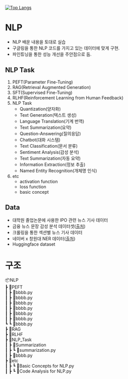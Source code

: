[![Top Langs](https://github-readme-stats.vercel.app/api/top-langs/?username=ssolllll)](https://github.com/anuraghazra/github-readme-stats)

# NLP

- NLP 배운 내용을 토대로 실습
- 구글링을 통한 NLP 코드를 가지고 있는 데이터에 맞게 구현.
- 파인튜닝을 통한 성능 개선을 주안점으로 둠.

## NLP Task

1. PEFT(Parameter Fine-Tuning)
2. RAG(Retrieval Augmented Generation)
3. SFT(Supervised Fine-Tuning)
4. RLHF(Reinforcement Learning from Human Feedback)
5. NLP Task
    - Quantization(양자화)
    - Text Generation(텍스트 생성)
    - Language Translation(기계 번역)
    - Text Summarization(요약)
    - Question-Answering(질의응답)
    - Chatbot(대화 시스템)
    - Text Classification(문서 분류)
    - Sentiment Analysis(감성 분석)
    - Text Summarization(자동 요약)
    - Information Extraction(정보 추출)
    - Named Entity Recognition(개체명 인식)
6. etc
    - activation function
    - loss function
    - basic concept 

## Data

- 대학원 졸업논문에 사용한 IPO 관련 뉴스 기사 데이터
- 금융 뉴스 문장 감성 분석 데이터셋([출처](https://github.com/ukairia777/finance_sentiment_corpus))
- 크롤링을 통한 섹션별 뉴스 기사 데이터
- 네이버 x 창원대 NER 데이터([출처](https://ko-nlp.github.io/Korpora/ko-docs/corpuslist/naver_changwon_ner.html))
- Huggingface dataset


# 구조
📦NLP <br>
 ┣ 📂PEFT <br>
 ┃  ┣ 📜bbbb.py <br>
 ┃  ┣ 📜bbbb.py <br>
 ┃  ┣ 📜bbbb.py <br>
 ┃  ┣ 📜bbbb.py <br>
 ┃  ┣ 📜bbbb.py <br>
 ┃  ┣ 📜bbbb.py <br>
 ┗  ┗ 📜bbbb.py <br>
 ┣ 📂RAG <br>
 ┣ 📂RLHF <br>
 ┣ 📂NLP_Task <br>
 ┃  ┣  📂Summarization <br>
 ┃  ┣  ┗ 📜summarization.py <br>
 ┃  ┣ 📂bbbb.py<br>
 ┣ 📂etc  <br>
 ┃  ┣  ┗ 📜Basic Concepts for NLP.py <br>
 ┃  ┣  ┗ 📜Code Analysis for NLP.py <br>